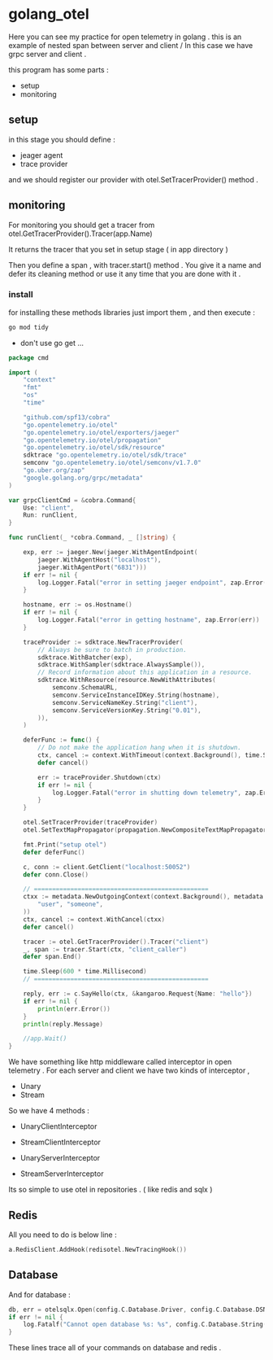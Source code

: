 # golang_otel

Here you can see my practice for open telemetry in golang . 
this is an example of nested span between server and client 
/ In this case we have grpc server and client . 

this program has some parts : 
+ setup 
+ monitoring 

## setup
in this stage you should define :
+ jeager agent 
+ trace provider


and we should register our provider with otel.SetTracerProvider() method . 
## monitoring 
For monitoring you should get a tracer from otel.GetTracerProvider().Tracer(app.Name)

It returns the tracer that you set in setup stage ( in app directory ) 

Then you define a span , with tracer.start() method . You give it a name and defer its cleaning method or use it any time that you are done with it . 

### install
for installing these methods libraries just import them , and then execute : 
``` bash 
go mod tidy
```
* don't use go get ... 


```go
package cmd

import (
	"context"
	"fmt"
	"os"
	"time"

	"github.com/spf13/cobra"
	"go.opentelemetry.io/otel"
	"go.opentelemetry.io/otel/exporters/jaeger"
	"go.opentelemetry.io/otel/propagation"
	"go.opentelemetry.io/otel/sdk/resource"
	sdktrace "go.opentelemetry.io/otel/sdk/trace"
	semconv "go.opentelemetry.io/otel/semconv/v1.7.0"
	"go.uber.org/zap"
	"google.golang.org/grpc/metadata"
)

var grpcClientCmd = &cobra.Command{
	Use: "client",
	Run: runClient,
}

func runClient(_ *cobra.Command, _ []string) {

	exp, err := jaeger.New(jaeger.WithAgentEndpoint(
		jaeger.WithAgentHost("localhost"),
		jaeger.WithAgentPort("6831")))
	if err != nil {
		log.Logger.Fatal("error in setting jaeger endpoint", zap.Error(err))
	}

	hostname, err := os.Hostname()
	if err != nil {
		log.Logger.Fatal("error in getting hostname", zap.Error(err))
	}

	traceProvider := sdktrace.NewTracerProvider(
		// Always be sure to batch in production.
		sdktrace.WithBatcher(exp),
		sdktrace.WithSampler(sdktrace.AlwaysSample()),
		// Record information about this application in a resource.
		sdktrace.WithResource(resource.NewWithAttributes(
			semconv.SchemaURL,
			semconv.ServiceInstanceIDKey.String(hostname),
			semconv.ServiceNameKey.String("client"),
			semconv.ServiceVersionKey.String("0.01"),
		)),
	)

	deferFunc := func() {
		// Do not make the application hang when it is shutdown.
		ctx, cancel := context.WithTimeout(context.Background(), time.Second*1)
		defer cancel()

		err := traceProvider.Shutdown(ctx)
		if err != nil {
			log.Logger.Fatal("error in shutting down telemetry", zap.Error(err))
		}
	}

	otel.SetTracerProvider(traceProvider)
	otel.SetTextMapPropagator(propagation.NewCompositeTextMapPropagator(propagation.TraceContext{}, propagation.Baggage{}))

	fmt.Print("setup otel")
	defer deferFunc()

	c, conn := client.GetClient("localhost:50052")
	defer conn.Close()

	// ================================================
	ctxx := metadata.NewOutgoingContext(context.Background(), metadata.Pairs(
		"user", "someone",
	))
	ctx, cancel := context.WithCancel(ctxx)
	defer cancel()

	tracer := otel.GetTracerProvider().Tracer("client")
	_, span := tracer.Start(ctx, "client_caller")
	defer span.End()

	time.Sleep(600 * time.Millisecond)
	// ================================================

	reply, err := c.SayHello(ctx, &kangaroo.Request{Name: "hello"})
	if err != nil {
		println(err.Error())
	}
	println(reply.Message)

	//app.Wait()
}

```

We have something like http middleware called interceptor in open telemetry . 
For each server and client we have two kinds of interceptor , 
* Unary
* Stream

So we have 4 methods : 
* UnaryClientInterceptor
* StreamClientInterceptor

* UnaryServerInterceptor
* StreamServerInterceptor

Its so simple to use otel in repositories . ( like redis and sqlx ) 
## Redis 
All you need to do is below line : 
```go
a.RedisClient.AddHook(redisotel.NewTracingHook())
```

## Database 
And for database : 
```go
db, err = otelsqlx.Open(config.C.Database.Driver, config.C.Database.DSN(), otelsql.WithAttributes(semconv.DBSystemMariaDB))
if err != nil {
	log.Fatalf("Cannot open database %s: %s", config.C.Database.String(), err)
}
```


These lines trace all of your commands on database and redis . 
